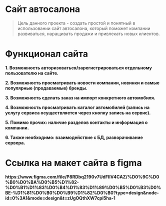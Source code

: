 <h1 id="car_dealership_website">Сайт автосалона</h1>
<blockquote>
<p>Цель данного проекта - создать простой и понятный в использовании сайт автосалона, который поможет компании развиваться, наращивать продажи и привлекать новых клиентов.</p>
</blockquote>
<h1 id="website_functionality">Функционал сайта</h1>
<p><strong>1. Возможность авторизоваться/зарегистрироваться отдельному пользователю на сайте.
<p><strong>2. Возможность просматривать новости компании, новинки и самые популярные (продаваемые) бренды.
<p><strong>3. Возможность сделать заказ на импорт конкретного автомобиля.
<p><strong>4. Возможность просматривать каталог автомобилей (запись на услугу сервиса осуществляется через кнопку запись на сервис).
<p><strong>5. Помимо прочих: наличие разделов контакты и информация о компании.
<p><strong>6. Также необходимо: взаимодействие с БД, разворачивание сервера.
<h1 id="layout_link">Ссылка на макет сайта в figma</h1>
<p><strong>https://www.figma.com/file/P8RDbq2190v7UdFIIV4CAZ/%D0%9C%D0%B0%D0%BA%D0%B5%D1%82-%D0%B1%D1%83%D0%B4%D1%83%D1%89%D0%B5%D0%B3%D0%BE-%D1%81%D0%B0%D0%B9%D1%82%D0%B0?type=design&node-id=0%3A1&mode=design&t=zUgOQthXW7cpi5ha-1
